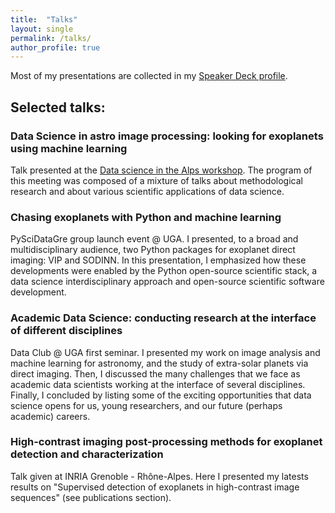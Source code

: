 ```yaml
---
title:  "Talks"
layout: single
permalink: /talks/
author_profile: true
---
```


Most of my presentations are collected in my [Speaker Deck profile](https://speakerdeck.com/carlgogo/).

## Selected talks:

### Data Science in astro image processing: looking for exoplanets using machine learning

Talk presented at the [Data science in the Alps workshop](https://data-institute.univ-grenoble-alpes.fr/news-and-events/workshop-data-science-in-the-alps-732959.htm?RH=10277933017461015). The program of this meeting was composed of a mixture of talks about methodological research and about various scientific applications of data science.

<div
<object width="1200" height="1200">
<script async class="speakerdeck-embed" data-id="9d223467867b4d6f8a67a5f333ab4def" data-ratio="1.33333333333333" src="//speakerdeck.com/assets/embed.js"></script>
</object>
</div>

### Chasing exoplanets with Python and machine learning

PySciDataGre group launch event @ UGA. I presented, to a broad and multidisciplinary audience, two Python packages for exoplanet direct imaging: VIP and SODINN. In this presentation, I emphasized how these developments were enabled by the Python open-source scientific stack, a data science interdisciplinary approach and open-source scientific software development.

<script async class="speakerdeck-embed" data-id="b8b376f79efb4641bb38e93d4c87e7f5" data-ratio="1.33333333333333" src="//speakerdeck.com/assets/embed.js"></script>

### Academic Data Science: conducting research at the interface of different disciplines

Data Club @ UGA first seminar. I presented my work on image analysis and machine learning for astronomy, and the study of extra-solar planets via direct imaging. Then, I discussed the many challenges that we face as academic data scientists working at the interface of several disciplines. Finally, I concluded by listing some of the exciting opportunities that data science opens for us, young researchers, and our future (perhaps academic) careers.

<script async class="speakerdeck-embed" data-id="f8cdb91a736a4529b5c9d87c7b29feac" data-ratio="1.33333333333333" src="//speakerdeck.com/assets/embed.js"></script>

### High-contrast imaging post-processing methods for exoplanet detection and characterization

Talk given at INRIA Grenoble - Rhône-Alpes. Here I presented my latests results on "Supervised detection of exoplanets in high-contrast image sequences" (see publications section).  

<script async class="speakerdeck-embed" data-id="a7a63b63ac354fdaac062d0069dc7b16" data-ratio="1.33333333333333" src="//speakerdeck.com/assets/embed.js" width="400"></script>